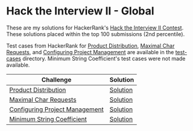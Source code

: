 # Hack the Interview II - Global
These are my solutions for HackerRank's [Hack the Interview II Contest](https://www.hackerrank.com/contests/hack-the-interview-ii-global/challenges). These solutions placed within the top 100 submissions (2nd percentile). 

Test cases from HackerRank for [Product Distribution](https://github.com/TomBombadilV/hack-the-interview-ii/tree/master/test-cases/product-distribution), [Maximal Char Requests](https://github.com/TomBombadilV/hack-the-interview-ii/tree/master/test-cases/maximal-char-requests), and [Configuring Project Management](https://github.com/TomBombadilV/hack-the-interview-ii/tree/master/test-cases/configuring-project-management) are available in the [test-cases](https://github.com/TomBombadilV/hack-the-interview-ii/tree/master/test-cases) directory. Minimum String Coefficient's test cases were not made available.

| Challenge | Solution |
| --------- | -------- |
| [Product Distribution](https://www.hackerrank.com/contests/hack-the-interview-ii-global/challenges/distribution-in-m-bins) | [Solution](https://github.com/TomBombadilV/hack-the-interview-ii/blob/master/product-distribution.py) |
| [Maximal Char Requests](https://www.hackerrank.com/contests/hack-the-interview-ii-global/challenges/maximal-char-requests) | [Solution](https://github.com/TomBombadilV/hack-the-interview-ii/blob/master/maximal-char-requests.py) |
| [Configuring Project Management](https://www.hackerrank.com/contests/hack-the-interview-ii-global/challenges/yashs-party) | [Solution](https://github.com/TomBombadilV/hack-the-interview-ii/blob/master/configuring-project-management.py) |
| [Minimum String Coefficient](https://www.hackerrank.com/contests/hack-the-interview-ii-global/challenges/flipped-beauty) | [Solution](https://github.com/TomBombadilV/hack-the-interview-ii/blob/master/minimum-string-coefficient.py) |
